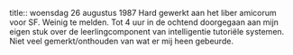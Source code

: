 title:: woensdag 26 augustus 1987
Hard gewerkt aan het liber amicorum voor SF. Weinig te melden. Tot 4 uur in de ochtend doorgegaan aan mijn eigen stuk over de leerlingcomponent van intelligentie tutoriële systemen. Niet veel gemerkt/onthouden van wat er mij heen gebeurde.
